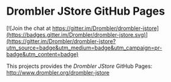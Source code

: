 # Drombler JStore GitHub Pages

[![Join the chat at https://gitter.im/Drombler/drombler-jstore](https://badges.gitter.im/Drombler/drombler-jstore.svg)](https://gitter.im/Drombler/drombler-jstore?utm_source=badge&utm_medium=badge&utm_campaign=pr-badge&utm_content=badge)

This projects provides the *Drombler JStore* GitHub Pages: http://www.drombler.org/drombler-jstore
